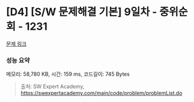 # [D4] [S/W 문제해결 기본] 9일차 - 중위순회 - 1231 

[문제 링크](https://swexpertacademy.com/main/code/problem/problemDetail.do?contestProbId=AV140YnqAIECFAYD) 

### 성능 요약

메모리: 58,780 KB, 시간: 159 ms, 코드길이: 745 Bytes



> 출처: SW Expert Academy, https://swexpertacademy.com/main/code/problem/problemList.do